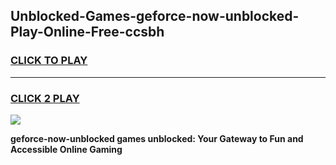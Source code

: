 
## Unblocked-Games-geforce-now-unblocked-Play-Online-Free-ccsbh
<h3>
<a href="https://premium76.site?title=geforce-now-unblocked&ref=26A">CLICK TO PLAY</a></h3>
<hr>

<h3>
<a href="https://premium76.site?title=geforce-now-unblocked&ref=26A">CLICK 2 PLAY</a>
  
</h3>

<a href="https://premium76.site?title=geforce-now-unblocked&ref=26A"><img src="https://clearcache.store/games.png"></a>


**geforce-now-unblocked games unblocked: Your Gateway to Fun and Accessible Online Gaming**
